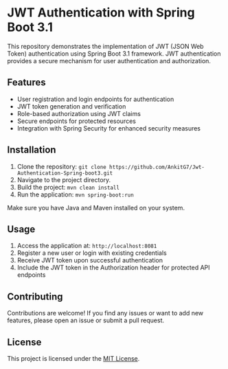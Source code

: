 # JWT Authentication with Spring Boot 3.1

This repository demonstrates the implementation of JWT (JSON Web Token) authentication using Spring Boot 3.1 framework. JWT authentication provides a secure mechanism for user authentication and authorization.

## Features

- User registration and login endpoints for authentication
- JWT token generation and verification
- Role-based authorization using JWT claims
- Secure endpoints for protected resources
- Integration with Spring Security for enhanced security measures

## Installation

1. Clone the repository: `git clone https://github.com/AnkitG7/Jwt-Authentication-Spring-boot3.git`
3. Navigate to the project directory.
4. Build the project: `mvn clean install`
5. Run the application: `mvn spring-boot:run`

Make sure you have Java and Maven installed on your system.

## Usage

1. Access the application at: `http://localhost:8081`
2. Register a new user or login with existing credentials
3. Receive JWT token upon successful authentication
4. Include the JWT token in the Authorization header for protected API endpoints

## Contributing

Contributions are welcome! If you find any issues or want to add new features, please open an issue or submit a pull request.

## License

This project is licensed under the [MIT License](LICENSE).

